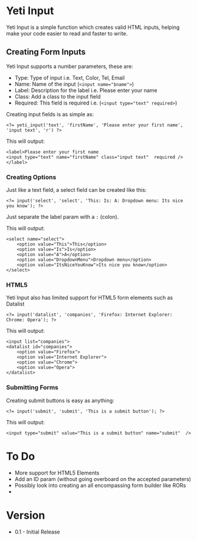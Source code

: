 Yeti Input
==========

Yeti Input is a simple function which creates valid HTML inputs, helping make your code easier to read and faster to write. 

## Creating Form Inputs

Yeti Input supports a number parameters, these are:

* Type: Type of input i.e. Text, Color, Tel, Email
* Name: Name of the input (`<input name="$name">`)
* Label: Description for the label i.e. Please enter your name
* Class: Add a class to the input field 
* Required: This field is required i.e. (`<input type="text" required>`)

Creating input fields is as simple as:

	<?= yeti_input('text', 'firstName', 'Please enter your first name', 'input text', 'r') ?>
	
This will output: 

	<label>Please enter your first name
	<input type="text" name="firstName" class="input text"  required />
	</label>
	
### Creating Options

Just like a text field, a select field can be created like this: 

	<?= input('select', 'select', 'This: Is: A: Dropdown menu: Its nice you know'); ?>
	
Just separate the label param with a `:` (colon).
 
This will output: 
 
	<select name="select"> 
		<option value="This">This</option> 
		<option value="Is">Is</option>
		<option value="A">A</option>
		<option value="DropdownMenu">Dropdown menu</option>
		<option value="ItsNiceYouKnow">Its nice you know</option>
	</select> 
	
### HTML5

Yeti Input also has limited support for HTML5 form elements such as Datalist 

	<?= input('datalist', 'companies', 'Firefox: Internet Explorer: Chrome: Opera'); ?>
	
This will output:

	<input list="companies">
	<datalist id="companies">
		<option value="Firefox">
		<option value="Internet Explorer">
		<option value="Chrome">
		<option value="Opera">
	</datalist>
	
### Submitting Forms

Creating submit buttons is easy as anything: 

	<?= input('submit', 'submit', 'This is a submit button'); ?>
	
This will output: 

	<input type="submit" value="This is a submit button" name="submit"  />
	
# To Do

* More support for HTML5 Elements
* Add an ID param (without going overboard on the accepted parameters)
* Possibly look into creating an all encompassing form builder like RORs
* 

# Version 

* 0.1 - Initial Release 
